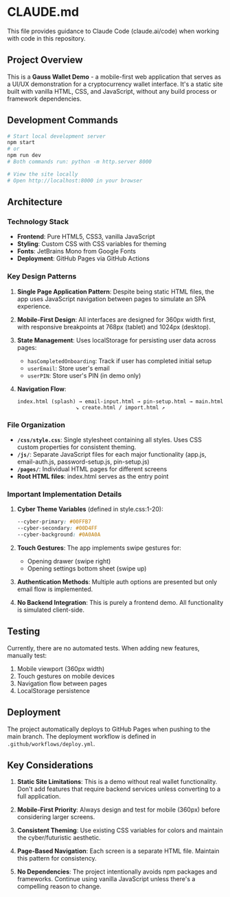 # CLAUDE.md

This file provides guidance to Claude Code (claude.ai/code) when working with code in this repository.

## Project Overview

This is a **Gauss Wallet Demo** - a mobile-first web application that serves as a UI/UX demonstration for a cryptocurrency wallet interface. It's a static site built with vanilla HTML, CSS, and JavaScript, without any build process or framework dependencies.

## Development Commands

```bash
# Start local development server
npm start
# or
npm run dev
# Both commands run: python -m http.server 8000

# View the site locally
# Open http://localhost:8000 in your browser
```

## Architecture

### Technology Stack
- **Frontend**: Pure HTML5, CSS3, vanilla JavaScript
- **Styling**: Custom CSS with CSS variables for theming
- **Fonts**: JetBrains Mono from Google Fonts
- **Deployment**: GitHub Pages via GitHub Actions

### Key Design Patterns

1. **Single Page Application Pattern**: Despite being static HTML files, the app uses JavaScript navigation between pages to simulate an SPA experience.

2. **Mobile-First Design**: All interfaces are designed for 360px width first, with responsive breakpoints at 768px (tablet) and 1024px (desktop).

3. **State Management**: Uses localStorage for persisting user data across pages:
   - `hasCompletedOnboarding`: Track if user has completed initial setup
   - `userEmail`: Store user's email
   - `userPIN`: Store user's PIN (in demo only)

4. **Navigation Flow**:
   ```
   index.html (splash) → email-input.html → pin-setup.html → main.html
                      ↘ create.html / import.html ↗
   ```

### File Organization

- **`/css/style.css`**: Single stylesheet containing all styles. Uses CSS custom properties for consistent theming.
- **`/js/`**: Separate JavaScript files for each major functionality (app.js, email-auth.js, password-setup.js, pin-setup.js)
- **`/pages/`**: Individual HTML pages for different screens
- **Root HTML files**: index.html serves as the entry point

### Important Implementation Details

1. **Cyber Theme Variables** (defined in style.css:1-20):
   ```css
   --cyber-primary: #00FFB7
   --cyber-secondary: #00D4FF
   --cyber-background: #0A0A0A
   ```

2. **Touch Gestures**: The app implements swipe gestures for:
   - Opening drawer (swipe right)
   - Opening settings bottom sheet (swipe up)

3. **Authentication Methods**: Multiple auth options are presented but only email flow is implemented.

4. **No Backend Integration**: This is purely a frontend demo. All functionality is simulated client-side.

## Testing

Currently, there are no automated tests. When adding new features, manually test:
1. Mobile viewport (360px width)
2. Touch gestures on mobile devices
3. Navigation flow between pages
4. LocalStorage persistence

## Deployment

The project automatically deploys to GitHub Pages when pushing to the main branch. The deployment workflow is defined in `.github/workflows/deploy.yml`.

## Key Considerations

1. **Static Site Limitations**: This is a demo without real wallet functionality. Don't add features that require backend services unless converting to a full application.

2. **Mobile-First Priority**: Always design and test for mobile (360px) before considering larger screens.

3. **Consistent Theming**: Use existing CSS variables for colors and maintain the cyber/futuristic aesthetic.

4. **Page-Based Navigation**: Each screen is a separate HTML file. Maintain this pattern for consistency.

5. **No Dependencies**: The project intentionally avoids npm packages and frameworks. Continue using vanilla JavaScript unless there's a compelling reason to change.